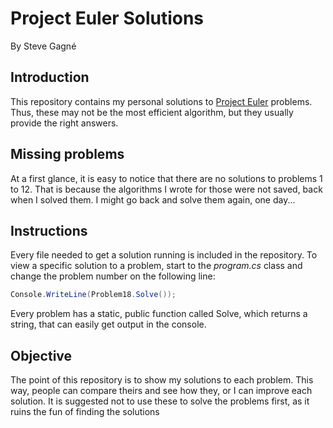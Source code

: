 # Project Euler Solutions #
By Steve Gagné

## Introduction ##
This repository contains my personal solutions to [Project Euler](https://projecteuler.net) problems. Thus, these may not be the most efficient algorithm, but they usually provide the right answers. 

## Missing problems ##
At a first glance, it is easy to notice that there are no solutions to problems 1 to 12. That is because the algorithms I wrote for those were not saved, back when I solved them. I might go back and solve them again, one day...

## Instructions ##
Every file needed to get a solution running is included in the repository. To view a specific solution to a problem, start to the *program.cs* class and change the problem number on the following line:

```C#
Console.WriteLine(Problem18.Solve());
```

Every problem has a static, public function called Solve, which returns a string, that can easily get output in the console. 

## Objective ##
The point of this repository is to show my solutions to each problem. This way, people can compare theirs and see how they, or I can improve each solution. It is suggested not to use these to solve the problems first, as it ruins the fun of finding the solutions



